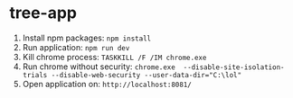 # tree-app
1. Install npm packages:
```npm install```
2. Run application:
```npm run dev```
3. Kill chrome process:
```TASKKILL /F /IM chrome.exe```
4. Run chrome without security:
```chrome.exe  --disable-site-isolation-trials --disable-web-security --user-data-dir="C:\lol"```
5. Open application on:
```http://localhost:8081/```

